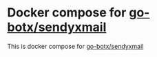 # Docker compose for [go-botx/sendyxmail](https://github.com/go-botx/sendyxmail)

This is docker compose for [go-botx/sendyxmail](https://github.com/go-botx/sendyxmail)
